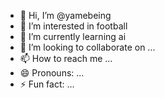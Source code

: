 - 👋 Hi, I’m @yamebeing
- 👀 I’m interested in football
- 🌱 I’m currently learning ai
- 💞️ I’m looking to collaborate on ...
- 📫 How to reach me ...
- 😄 Pronouns: ...
- ⚡ Fun fact: ...

<!---
yamebeing/yamebeing is a ✨ special ✨ repository because its `README.md` (this file) appears on your GitHub profile.
You can click the Preview link to take a look at your changes.
--->
